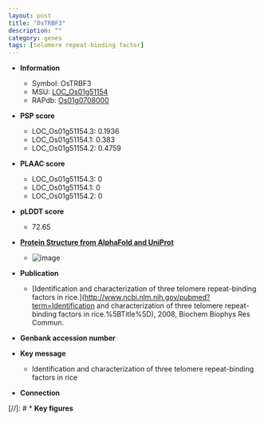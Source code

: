 ```yaml
---
layout: post
title: "OsTRBF3"
description: ""
category: genes
tags: [telomere repeat-binding factor]
---
```


* **Information**  
    + Symbol: OsTRBF3  
    + MSU: [LOC_Os01g51154](http://rice.plantbiology.msu.edu/cgi-bin/ORF_infopage.cgi?orf=LOC_Os01g51154)  
    + RAPdb: [Os01g0708000](http://rapdb.dna.affrc.go.jp/viewer/gbrowse_details/irgsp1?name=Os01g0708000)  

* **PSP score**  
    + LOC_Os01g51154.3: 0.1936 
    + LOC_Os01g51154.1: 0.383 
    + LOC_Os01g51154.2: 0.4759 

* **PLAAC score**  
    + LOC_Os01g51154.3: 0 
    + LOC_Os01g51154.1: 0 
    + LOC_Os01g51154.2: 0 

* **pLDDT score**
    + 72.65

* **[Protein Structure from AlphaFold and UniProt](https://www.uniprot.org/uniprotkb/Q8GUA0/entry#structure)**
    + ![image](https://ricepsp.github.io/images/Q8/AF-Q8GUA0-F1.png)

* **Publication**  
    + [Identification and characterization of three telomere repeat-binding factors in rice.](http://www.ncbi.nlm.nih.gov/pubmed?term=Identification and characterization of three telomere repeat-binding factors in rice.%5BTitle%5D), 2008, Biochem Biophys Res Commun.

* **Genbank accession number**  

* **Key message**  
    + Identification and characterization of three telomere repeat-binding factors in rice

* **Connection**  

[//]: # * **Key figures**  


